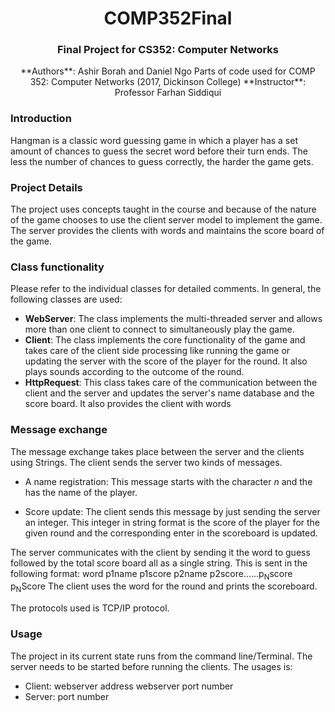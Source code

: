 # <center>**COMP352Final**
### <center>Final Project for CS352: Computer Networks
<center>**Authors**: Ashir Borah and Daniel Ngo  
Parts of code used for COMP 352: Computer Networks (2017, Dickinson College)  
**Instructor**: Professor Farhan Siddiqui</center>


### Introduction
Hangman is a classic word guessing game in which a player has a set amount of chances to guess the secret word before their turn ends. The less the number of chances to guess correctly, the harder the game gets.

### Project Details
The project uses concepts taught in the course and because of the nature of the game chooses to use the client server model to implement the game. The server provides the clients with words and maintains the score board of the game.

### Class functionality
Please refer to the individual classes for detailed comments. In general, the following classes are used:
- **WebServer**: The class implements the multi-threaded server and allows more than one client to connect to simultaneously play the game.
- **Client**: The class implements the core functionality of the game and takes care of the client side processing like running the game or updating the server with the score of the player for the round. It also plays sounds according to the outcome of the round.
- **HttpRequest**: This class takes care of the communication between the client and the server and updates the server's name database and the score board. It also provides the client with words

### Message exchange
The message exchange takes place between the server and the clients using Strings. The client sends the server two kinds of messages.
- A name registration: This message starts with the character *n* and the has the name of the player.

- Score update: The client sends this message by just sending the server an integer. This integer in string format is the score of the player for the given round and the corresponding enter in the scoreboard is updated.

The server communicates with the client by sending it the word to guess followed by the total score board all as a single string. This is sent in the following format:
word p1name p1score p2name p2score......p<sub>N</sub>score p<sub>N</sub>Score
The client uses the word for the round and prints the scoreboard.

The protocols used is TCP/IP protocol.


### Usage
The project in its current state runs from the command line/Terminal. The server needs to be started before running the clients. The usages is:
- Client: webserver address webserver port number
- Server: port number
